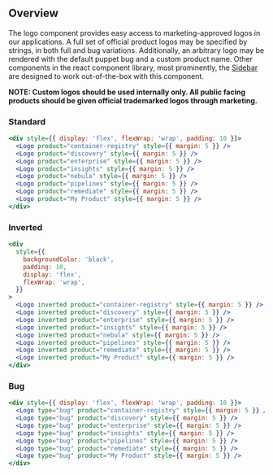 ## Overview
The logo component provides easy access to marketing-approved logos in our applications. A full set of official product logos may be specified by strings, in both full and bug variations. Additionally, an arbitrary logo may be rendered with the default puppet bug and a custom product name. Other components in the react component library, most prominently, the [Sidebar](#sidebar) are designed to work out-of-the-box with this component.

**NOTE: Custom logos should be used internally only. All public facing products should be given official trademarked logos through marketing.**

### Standard

```jsx
<div style={{ display: 'flex', flexWrap: 'wrap', padding: 10 }}>
  <Logo product="container-registry" style={{ margin: 5 }} />
  <Logo product="discovery" style={{ margin: 5 }} />
  <Logo product="enterprise" style={{ margin: 5 }} />
  <Logo product="insights" style={{ margin: 5 }} />
  <Logo product="nebula" style={{ margin: 5 }} />
  <Logo product="pipelines" style={{ margin: 5 }} />
  <Logo product="remediate" style={{ margin: 5 }} />
  <Logo product="My Product" style={{ margin: 5 }} />
</div>
```

### Inverted

```jsx
<div
  style={{
    backgroundColor: 'black',
    padding: 10,
    display: 'flex',
    flexWrap: 'wrap',
  }}
>
  <Logo inverted product="container-registry" style={{ margin: 5 }} />
  <Logo inverted product="discovery" style={{ margin: 5 }} />
  <Logo inverted product="enterprise" style={{ margin: 5 }} />
  <Logo inverted product="insights" style={{ margin: 5 }} />
  <Logo inverted product="nebula" style={{ margin: 5 }} />
  <Logo inverted product="pipelines" style={{ margin: 5 }} />
  <Logo inverted product="remediate" style={{ margin: 5 }} />
  <Logo inverted product="My Product" style={{ margin: 5 }} />
</div>
```

### Bug

```jsx
<div style={{ display: 'flex', flexWrap: 'wrap', padding: 10 }}>
  <Logo type="bug" product="container-registry" style={{ margin: 5 }} />
  <Logo type="bug" product="discovery" style={{ margin: 5 }} />
  <Logo type="bug" product="enterprise" style={{ margin: 5 }} />
  <Logo type="bug" product="insights" style={{ margin: 5 }} />
  <Logo type="bug" product="pipelines" style={{ margin: 5 }} />
  <Logo type="bug" product="remediate" style={{ margin: 5 }} />
  <Logo type="bug" product="My Product" style={{ margin: 5 }} />
</div>
```
